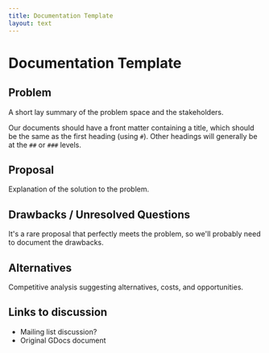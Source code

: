```yaml
---
title: Documentation Template
layout: text
---
```


# Documentation Template

## Problem

A short lay summary of the problem space and the stakeholders.

Our documents should have a front matter containing a title, which should be
the same as the first heading (using `#`).
Other headings will generally be at the `##` or `###` levels.


## Proposal

Explanation of the solution to the problem.


## Drawbacks / Unresolved Questions

It's a rare proposal that perfectly meets the problem, so we'll probably need
to document the drawbacks.


## Alternatives

Competitive analysis suggesting alternatives, costs, and opportunities.


## Links to discussion

* Mailing list discussion?
* Original GDocs document
